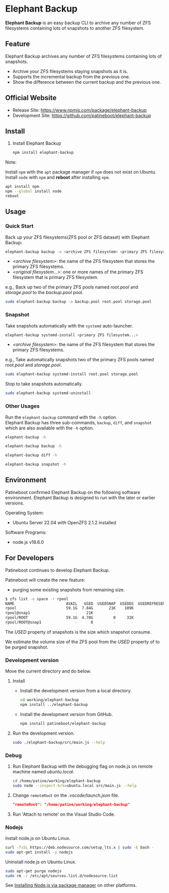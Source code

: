 # Elephant Backup

**Elephant Backup** is an easy backup CLI to archive any number of ZFS filesystems containing lots of snapshots to another ZFS filesystem.

## Feature

Elephant Backup archives any number of ZFS filesystems containing lots of snapshots.

- Archive your ZFS filesystems staying snapshots as it is.
- Supports the incremental backup from the previous one.
- Show the difference between the current backup and the previous one.

## Official Website

- Release Site: <https://www.npmjs.com/package/elephant-backup>
- Development Site: <https://github.com/patineboot/elephant-backup>

## Install

1. Install Elephant Backup

   ```bash
   npm install elephant-backup
   ```

Note:

Install `npm` with the `apt` package manager if `npm` does not exist on Ubuntu.
Install `node` with `npm` and **reboot** after installing `npm`.

   ```bash
   apt install npm
   npm --global install node
   reboot
   ```

## Usage

### Quick Start

Back up your ZFS filesystems(ZFS pool or ZFS dataset) with Elephant Backup:

```bash
elephant-backup backup -a <archive ZFS filesystem> <primary ZFS filesystem...>
```

- _\<archive filesystem\>_: the name of the ZFS filesystem that stores the primary ZFS filesystems.
- _\<original filesystem...>_: one or more names of the primary ZFS filesystem that is primary ZFS filesystem.

e.g., Back up two of the primary ZFS pools named _root.pool_ and _storage.pool_ to the _backup.pool_ pool.

```bash
sudo elephant-backup backup -a backup.pool root.pool storage.pool
```

### Snapshot

Take snapshots automatically with the `systemd` auto-launcher.

```bash
elephant-backup systemd-install <primary ZFS filesystem...>
```

- _\<archive filesystem\>_: the name of the ZFS filesystem that stores the primary ZFS filesystems.

e.g., Take automatically snapshots two of the primary ZFS pools named _root.pool_ and _storage.pool_.

```bash
sudo elephant-backup systemd-install root.pool storage.pool
```

Stop to take snapshots automatically.

```bash
sudo elephant-backup systemd-uninstall
```

### Other Usages

Run the `elephant-backup` command with the `-h` option.  
Elephant Backup has three sub-commands, `backup`, `diff`, and `snapshot` which are also available with the `-h` option.

```bash
elephant-backup -h

elephant-backup backup -h

elephant-backup diff -h

elephant-backup snapshot -h
```

## Environment

Patineboot confirmed Elephant Backup on the following software environment.
Elephant Backup is designed to run with the later or earlier versions.

Operating System:

- Ubuntu Server 22.04 with OpenZFS 2.1.2 installed

Software Programs:

- node.js v18.6.0

## For Developers

Patineboot continues to develop Elephant Backup.

Patineboot will create the new feature:

- purging some existing snapshots from remaining size.

```bash
$ zfs list -o space -r rpool
NAME                       AVAIL   USED  USEDSNAP  USEDDS  USEDREFRESERV  USEDCHILD
rpool                      59.1G  7.84G       21K    109K              0      7.84G
rpool@snap1                    -    21K         -       -              -          -
rpool/ROOT                 59.1G  4.78G         0     31K              0      4.78G
rpool/ROOT@snap1               -      0         -       -              -          -
```

The _USED_ property of snapshots is the size which snapshot consume.

We estimate the volume size of the ZFS pool from the _USED_ property of to be purged snapshot.

### Development version

Move the current directory and do below.

1. Install

   - Install the development version from a local directory.

      ```bash
      cd working/elephant-backup
      npm install ../elephant-backup
      ```

   - Install the development version from GitHub.

      ```bash
      npm install patineboot/elephant-backup
      ```

1. Run the development version.

   ```bash
   sudo ./elephant-backup/src/main.js --help
   ```

### Debug

1. Run Elephant Backup with the debugging flag on node.js on remote machine named _ubuntu.local_.

   ```bash
   cd /home/patine/working/elephant-backup
   sudo node --inspect-brk=ubuntu.local src/main.js --help
   ```

1. Change `remoteRoot` on the _.vscode/launch.json_ file.

   ```json
   "remoteRoot": "/home/patine/working/elephant-backup"
   ```

1. Run 'Attach to remote' on the Visual Studio Code.

### Nodejs

Install node.js on Ubuntu Linux.

```bash
curl -fsSL https://deb.nodesource.com/setup_lts.x | sudo -E bash -
sudo apt-get install -y nodejs
```

Uninstall node.js on Ubuntu Linux.

```bash
sudo apt-get purge nodejs
sudo rm -r /etc/apt/sources.list.d/nodesource.list
```

See [Installing Node.js via package manager](https://nodejs.org/en/download/package-manager/#debian-and-ubuntu-based-linux-distributions) on other platforms.
